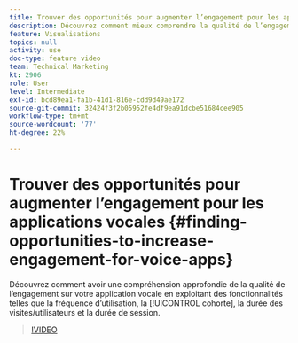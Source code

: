 ```yaml
---
title: Trouver des opportunités pour augmenter l’engagement pour les applications vocales
description: Découvrez comment mieux comprendre la qualité de l’engagement sur votre application vocale en tirant parti de fonctionnalités telles que la fréquence d’utilisation, la cohorte, la durée des visites/utilisateurs et la durée de session.
feature: Visualisations
topics: null
activity: use
doc-type: feature video
team: Technical Marketing
kt: 2906
role: User
level: Intermediate
exl-id: bcd89ea1-fa1b-41d1-816e-cdd9d49ae172
source-git-commit: 32424f3f2b05952fe4df9ea91dcbe51684cee905
workflow-type: tm+mt
source-wordcount: '77'
ht-degree: 22%

---
```


# Trouver des opportunités pour augmenter l’engagement pour les applications vocales {#finding-opportunities-to-increase-engagement-for-voice-apps}

Découvrez comment avoir une compréhension approfondie de la qualité de l’engagement sur votre application vocale en exploitant des fonctionnalités telles que la fréquence d’utilisation, la [!UICONTROL cohorte], la durée des visites/utilisateurs et la durée de session.

>[!VIDEO](https://video.tv.adobe.com/v/27223/?quality=9)
